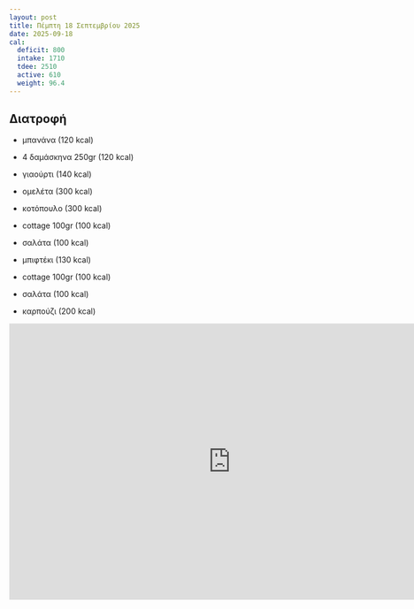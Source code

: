 ```yaml
---
layout: post
title: Πέμπτη 18 Σεπτεμβρίου 2025
date: 2025-09-18
cal:
  deficit: 800
  intake: 1710
  tdee: 2510
  active: 610
  weight: 96.4
---
```


## Διατροφή

- μπανάνα (120 kcal)
- 4 δαμάσκηνα 250gr (120 kcal)
- γιαούρτι (140 kcal)
- ομελέτα (300 kcal)

- κοτόπουλο (300 kcal)
- cottage 100gr (100 kcal)
- σαλάτα (100 kcal)

- μπιφτέκι (130 kcal)
- cottage 100gr (100 kcal)
- σαλάτα (100 kcal)

- καρπούζι (200 kcal)

<!-- https://youtu.be/Dgk207gDTXQ -->

<iframe width="800" height="500" src="https://www.youtube.com/embed/Dgk207gDTXQ" frameborder="0" allow="accelerometer; autoplay; clipboard-write; encrypted-media; gyroscope; picture-in-picture" allowfullscreen></iframe>

